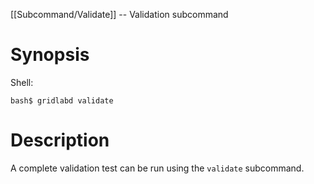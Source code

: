 [[Subcommand/Validate]] -- Validation subcommand

# Synopsis
Shell:
~~~
bash$ gridlabd validate
~~~

# Description

A complete validation test can be run using the `validate` subcommand.

